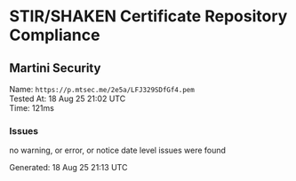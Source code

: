 # STIR/SHAKEN Certificate Repository Compliance

## Martini Security

Name: `https://p.mtsec.me/2e5a/LFJ329SDfGf4.pem`\
Tested At: 18 Aug 25 21:02 UTC\
Time: 121ms

### Issues

no warning, or error, or notice date level issues were found

Generated: 18 Aug 25 21:13 UTC